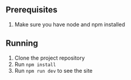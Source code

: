 ## Prerequisites
1. Make sure you have node and npm installed

## Running
1. Clone the project repository
2. Run `npm install`
3. Run `npm run dev` to see the site
